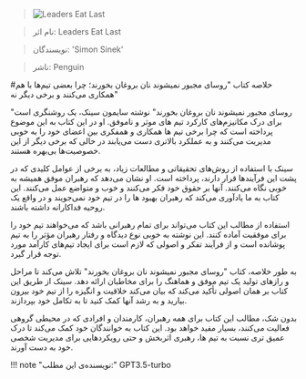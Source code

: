 
> ![Leaders Eat Last](http://books.google.com/books/content?id=6Pe5DgAAQBAJ&printsec=frontcover&img=1&zoom=1&edge=curl&source=gbs_api)

> نام اثر: Leaders Eat Last 

> نویسندگان: 'Simon Sinek'

> ناشر: Penguin




#خلاصه کتاب "روسای مجبور نمیشوند نان بروغان بخورند؛ چرا بعضی تیم‌ها با هم همکاری می‌کنند و برخی دیگر نه"

"روسای مجبور نمیشوند نان بروغان بخورند" نوشته سایمون سینک، یک روشنگری است برای درک مکانیزم‌های کارکرد تیم های موثر و ناموفق. او در این کتاب به این موضوع پرداخته است که چرا برخی تیم ها همکاری و همفکری بین اعضای خود را به خوبی مدیریت می‌کنند و به عملکرد بالاتری دست می‌یابند در حالی که برخی دیگر از این خصوصیت‌ها بی‌بهره هستند.

سینک با استفاده از روش‌های تحقیقاتی و مطالعات زیاد، به برخی از عوامل کلیدی که در پشت این فرآیندها قرار دارند، پرداخته است. او نشان می‌دهد که رهبران موفق همیشه به خوبی نگاه می‌کنند. آنها بر حقوق خود فکر می‌کنند و خوب و متواضع عمل می‌کنند. این کتاب به ما یادآوری می‌کند که رهبران بهبود ها را در تیم خود نمی‌جویند و در واقع یک روحیه فداکارانه داشته باشند.

استفاده از مطالب این کتاب می‌تواند برای تمام رهبرانی باشد که می‌خواهند تیم خود را برای موفقیت آماده کنند. این نوشته به خوبی نوع دیدگاه و رفتار رهبران مؤثر را به تیم پوشانده است و از فرآیند تفکر و اصولی که لازم است برای ایجاد تیم‌های کارآمد مورد توجه قرار گیرد. 

به طور خلاصه، کتاب "روسای مجبور نمیشوند نان بروغان بخورند" تلاش می‌کند تا مراحل و رازهای تولید یک تیم موفق و هماهنگ را برای مخاطبان ارائه دهد. سینک از طریق این کتاب بر همان اصولی تأکید می‌کند که بیان می‌کند خلاقیت و انگیزه را از تیم خود بیرون بیارید و به رشد آنها کمک کنید تا به تکامل خود بپردازند.

بدون شک، مطالب این کتاب برای همه رهبران، کارمندان و افرادی که در محیطی گروهی فعالیت می‌کنند، بسیار مفید خواهد بود. این کتاب به خوانندگان خود کمک می‌کند تا درک عمیق تری نسبت به تیم ها، رهبری اثربخش و حتی رویکردهایی برای مدیریت شخصی خود به دست آورند.


!!! note "نویسنده‌ی این مطلب:"
    GPT3.5-turbo


